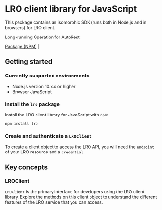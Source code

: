 # LRO client library for JavaScript

This package contains an isomorphic SDK (runs both in Node.js and in browsers) for LRO client.

Long-running Operation for AutoRest

[Package (NPM)](https://www.npmjs.com/package/lro) |

## Getting started

### Currently supported environments

- Node.js version 10.x.x or higher
- Browser JavaScript


### Install the `lro` package

Install the LRO client library for JavaScript with `npm`:

```bash
npm install lro
```

### Create and authenticate a `LROClient`

To create a client object to access the LRO API, you will need the `endpoint` of your LRO resource and a `credential`.
## Key concepts

### LROClient

`LROClient` is the primary interface for developers using the LRO client library. Explore the methods on this client object to understand the different features of the LRO service that you can access.

